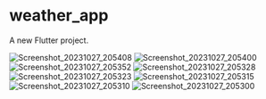 # weather_app

A new Flutter project.


 ![Screenshot_20231027_205408](https://github.com/hirpha/weather-forcast-app/assets/60286731/686fe932-90ab-4f0d-98e0-e2318dd5a873)
![Screenshot_20231027_205400](https://github.com/hirpha/weather-forcast-app/assets/60286731/8df6ed68-0ec7-443a-8e49-e31280d04562)
![Screenshot_20231027_205352](https://github.com/hirpha/weather-forcast-app/assets/60286731/a0605826-5d33-4fb7-967b-6ac2f844526f)
![Screenshot_20231027_205328](https://github.com/hirpha/weather-forcast-app/assets/60286731/4243109f-35ca-44ec-a931-0a63b9627d96)
![Screenshot_20231027_205323](https://github.com/hirpha/weather-forcast-app/assets/60286731/e73227c2-8c70-4451-97ae-489d547070c3)
![Screenshot_20231027_205315](https://github.com/hirpha/weather-forcast-app/assets/60286731/e8a92a2c-cd57-420f-aef6-35a192708491)
![Screenshot_20231027_205310](https://github.com/hirpha/weather-forcast-app/assets/60286731/9bd09fcf-bc94-4166-86f4-d4f71a854469)
![Screenshot_20231027_205300](https://github.com/hirpha/weather-forcast-app/assets/60286731/75ad97c8-8a60-4d6e-b3fb-4980b7ca4a08)
